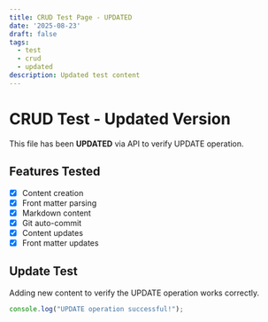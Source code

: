 ```yaml
---
title: CRUD Test Page - UPDATED
date: '2025-08-23'
draft: false
tags:
  - test
  - crud
  - updated
description: Updated test content
---
```

# CRUD Test - Updated Version

This file has been **UPDATED** via API to verify UPDATE operation.

## Features Tested

- [x] Content creation
- [x] Front matter parsing
- [x] Markdown content
- [x] Git auto-commit
- [x] Content updates
- [x] Front matter updates

## Update Test

Adding new content to verify the UPDATE operation works correctly.

```javascript
console.log("UPDATE operation successful!");
```
